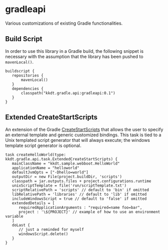 # gradleapi
Various customizations of existing Gradle functionalities.

## Build Script
In order to use this library in a Gradle build, the following snippet is necessary with the assumption that the library has been pushed to `mavenLocal()`.

```
buildscript {
   repositories {
       mavenLocal()
   }
   dependencies {
       classpath("kkdt.gradle.api:gradleapi:0.1")
   }
}
```

## Extended CreateStartScripts
An extension of the Gradle [CreateStartScripts](https://docs.gradle.org/current/dsl/org.gradle.jvm.application.tasks.CreateStartScripts.html) that allows the user to specify an external template and generic customized bindings. This task is tied to a Unix templated script generator that will always execute; the windows template script generator is optional.

```
task createHelloWorld(type: kkdt.gradle.api.task.ExtendedCreateStartScripts) {
   mainClassName = "kkdt.sample.webboot.HelloWorld"
   applicationName = "helloworld"
   defaultJvmOpts = ["-Dhello=world"]
   outputDir = new File(project.buildDir, 'scripts')
   classpath = jar.outputs.files + project.configurations.runtime
   unixScriptTemplate = file('run/scriptTemplate.txt')
   scriptRelativePath = 'scripts' // default to 'bin' if omitted
   libRelativePath = 'libraries' // default to 'lib' if omitted
   includeWindowsScript = true // default to 'false' if omitted
   extendedDetails = [
      requiredApplicationArguments : "required=name foo=bar",
      project : '\${PROJECT}' // example of how to use an environment variable
   ]
   doLast {
      // just a reminded for myself
      windowsScript.delete()
   }
}
```